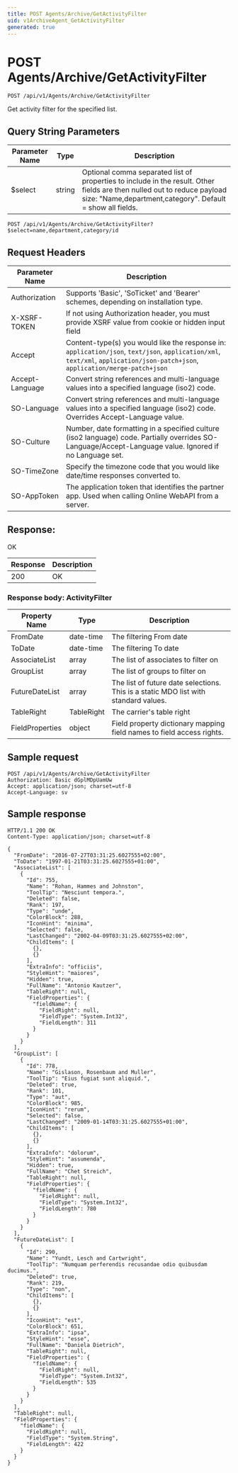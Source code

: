 ```yaml
---
title: POST Agents/Archive/GetActivityFilter
uid: v1ArchiveAgent_GetActivityFilter
generated: true
---
```


# POST Agents/Archive/GetActivityFilter

```http
POST /api/v1/Agents/Archive/GetActivityFilter
```

Get activity filter for the specified list.







## Query String Parameters

| Parameter Name | Type |  Description |
|----------------|------|--------------|
| $select | string |  Optional comma separated list of properties to include in the result. Other fields are then nulled out to reduce payload size: "Name,department,category". Default = show all fields. |

```http
POST /api/v1/Agents/Archive/GetActivityFilter?$select=name,department,category/id
```


## Request Headers

| Parameter Name | Description |
|----------------|-------------|
| Authorization  | Supports 'Basic', 'SoTicket' and 'Bearer' schemes, depending on installation type. |
| X-XSRF-TOKEN   | If not using Authorization header, you must provide XSRF value from cookie or hidden input field |
| Accept         | Content-type(s) you would like the response in: `application/json`, `text/json`, `application/xml`, `text/xml`, `application/json-patch+json`, `application/merge-patch+json` |
| Accept-Language | Convert string references and multi-language values into a specified language (iso2) code. |
| SO-Language | Convert string references and multi-language values into a specified language (iso2) code. Overrides Accept-Language value. |
| SO-Culture | Number, date formatting in a specified culture (iso2 language) code. Partially overrides SO-Language/Accept-Language value. Ignored if no Language set. |
| SO-TimeZone | Specify the timezone code that you would like date/time responses converted to. |
| SO-AppToken | The application token that identifies the partner app. Used when calling Online WebAPI from a server. |


## Response:

OK

| Response | Description |
|----------------|-------------|
| 200 | OK |

### Response body: ActivityFilter

| Property Name | Type |  Description |
|----------------|------|--------------|
| FromDate | date-time | The filtering From date |
| ToDate | date-time | The filtering To date |
| AssociateList | array | The list of associates to filter on |
| GroupList | array | The list of groups to filter on |
| FutureDateList | array | The list of future date selections. This is a static MDO list with standard values. |
| TableRight | TableRight | The carrier's table right |
| FieldProperties | object | Field property dictionary mapping field names to field access rights. |

## Sample request

```http!
POST /api/v1/Agents/Archive/GetActivityFilter
Authorization: Basic dGplMDpUamUw
Accept: application/json; charset=utf-8
Accept-Language: sv
```

## Sample response

```http_
HTTP/1.1 200 OK
Content-Type: application/json; charset=utf-8

{
  "FromDate": "2016-07-27T03:31:25.6027555+02:00",
  "ToDate": "1997-01-21T03:31:25.6027555+01:00",
  "AssociateList": [
    {
      "Id": 755,
      "Name": "Rohan, Hammes and Johnston",
      "ToolTip": "Nesciunt tempora.",
      "Deleted": false,
      "Rank": 197,
      "Type": "unde",
      "ColorBlock": 288,
      "IconHint": "minima",
      "Selected": false,
      "LastChanged": "2002-04-09T03:31:25.6027555+02:00",
      "ChildItems": [
        {},
        {}
      ],
      "ExtraInfo": "officiis",
      "StyleHint": "maiores",
      "Hidden": true,
      "FullName": "Antonio Kautzer",
      "TableRight": null,
      "FieldProperties": {
        "fieldName": {
          "FieldRight": null,
          "FieldType": "System.Int32",
          "FieldLength": 311
        }
      }
    }
  ],
  "GroupList": [
    {
      "Id": 778,
      "Name": "Gislason, Rosenbaum and Muller",
      "ToolTip": "Eius fugiat sunt aliquid.",
      "Deleted": true,
      "Rank": 101,
      "Type": "aut",
      "ColorBlock": 985,
      "IconHint": "rerum",
      "Selected": false,
      "LastChanged": "2009-01-14T03:31:25.6027555+01:00",
      "ChildItems": [
        {},
        {}
      ],
      "ExtraInfo": "dolorum",
      "StyleHint": "assumenda",
      "Hidden": true,
      "FullName": "Chet Streich",
      "TableRight": null,
      "FieldProperties": {
        "fieldName": {
          "FieldRight": null,
          "FieldType": "System.Int32",
          "FieldLength": 780
        }
      }
    }
  ],
  "FutureDateList": [
    {
      "Id": 290,
      "Name": "Yundt, Lesch and Cartwright",
      "ToolTip": "Numquam perferendis recusandae odio quibusdam ducimus.",
      "Deleted": true,
      "Rank": 219,
      "Type": "non",
      "ChildItems": [
        {},
        {}
      ],
      "IconHint": "est",
      "ColorBlock": 651,
      "ExtraInfo": "ipsa",
      "StyleHint": "esse",
      "FullName": "Daniela Dietrich",
      "TableRight": null,
      "FieldProperties": {
        "fieldName": {
          "FieldRight": null,
          "FieldType": "System.Int32",
          "FieldLength": 535
        }
      }
    }
  ],
  "TableRight": null,
  "FieldProperties": {
    "fieldName": {
      "FieldRight": null,
      "FieldType": "System.String",
      "FieldLength": 422
    }
  }
}
```